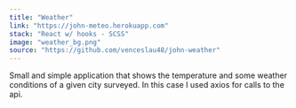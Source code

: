 ```yaml
---
title: "Weather"
link: "https://john-meteo.herokuapp.com"
stack: "React w/ hooks - SCSS"
image: "weather_bg.png"
source: "https://github.com/venceslau48/john-weather"
---
```


Small and simple application that shows the temperature and some weather conditions of a given city surveyed.
In this case I used axios for calls to the api.
